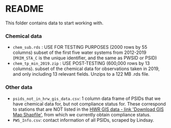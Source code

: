 # README

This folder contains data to start working with.  

### Chemical data

* `chem_sub.rds` : USE FOR TESTING PURPOSES (2000 rows by 55 columns) subset of the first five water systems from 2012-2019 (`PRIM_STA_C` is the unique identifier, and the same as PWSID or PSID)  
* `chem_tp_min_2019.zip` : USE POST-TESTING (600,000 rows by 13 columns). subset of the chemical data for observations taken in 2019, and only including 13 relevant fields. Unzips to a 122 MB .rds file.  


### Other data

* `psids_not_in_hrw_gis_data.csv`: 1 column data frame of PSIDs that we have chemical data for, but not compliance status for. These correspond to stations that are NOT listed in the [HWR GIS data - link 'Download GIS Map Shapfile'](https://www.waterboards.ca.gov/water_issues/programs/hr2w/), from which we currently obtain compliance status.  
* `PWS_Info.csv`: contact information of all PSIDs, scraped by Lindsay.  